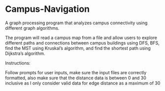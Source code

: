 # Campus-Navigation
A graph processing program that analyzes campus connectivity using different graph algorithms.

The program will read a campus map from a file and allow users to explore different paths and connections between campus buildings using DFS, BFS, find the MST using Kruskal’s algorithm, and find the shortest path using Dijkstra’s algorithm.

Instructions:

Follow prompts for user inputs, make sure the input files are correctly formatted, also make sure that the distance data is between 0 and 30 inclusive as I only consider valid data for edge distance as a maximum of 30
